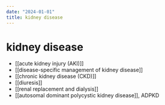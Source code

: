 ```yaml
---
date: "2024-01-01"
title: kidney disease
---
```



# kidney disease

- [[acute kidney injury (AKI)]]
- [[disease-specific management of kidney disease]]
- [[chronic kidney disease (CKD)]]
- [[diuresis]]
- [[renal replacement and dialysis]]
- [[autosomal dominant polycystic kidney disease]], ADPKD
